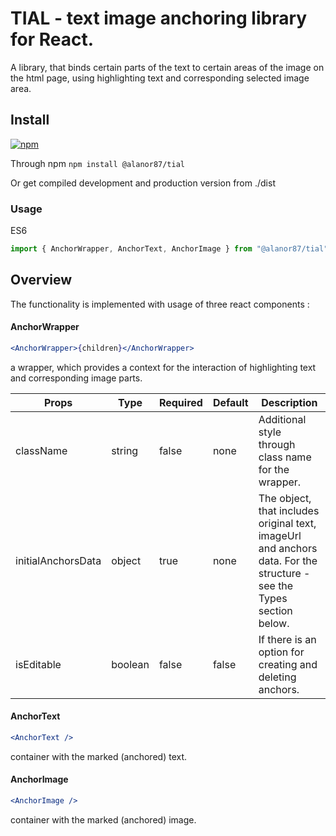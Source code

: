 # TIAL - text image anchoring library for React.

A library, that binds certain parts of the text to certain areas of the image on the html page, using highlighting text and corresponding selected image area.

## Install

[![npm](https://img.shields.io/npm/dm/react-number-format.svg)](https://www.npmjs.com/package/tial)

Through npm
`npm install @alanor87/tial`

Or get compiled development and production version from ./dist

### Usage

ES6

```js
import { AnchorWrapper, AnchorText, AnchorImage } from "@alanor87/tial";
```

## Overview

The functionality is implemented with usage of three react components :

#### AnchorWrapper
```jsx 
<AnchorWrapper>{children}</AnchorWrapper> 
``` 
a wrapper, which provides a context for the interaction of highlighting text and corresponding image parts.


| Props         |         Type  |     Required  |      Default  |  Description   |
| ------------- | ------------- | ------------- | ------------- | ------------- |
| className     |    string     |     false     |     none      | Additional style through class name for the wrapper.  |
| initialAnchorsData |   object |     true      |     none      | The object, that includes original text, imageUrl and anchors data. For the structure  -see the Types section below.|
| isEditable     |    boolean   |     false     |     false      | If there is an option for creating and deleting anchors. |
 

#### AnchorText
```jsx 
<AnchorText />
``` 
container with the marked (anchored) text.


#### AnchorImage
```jsx 
<AnchorImage />
``` 
container with the marked (anchored) image.


